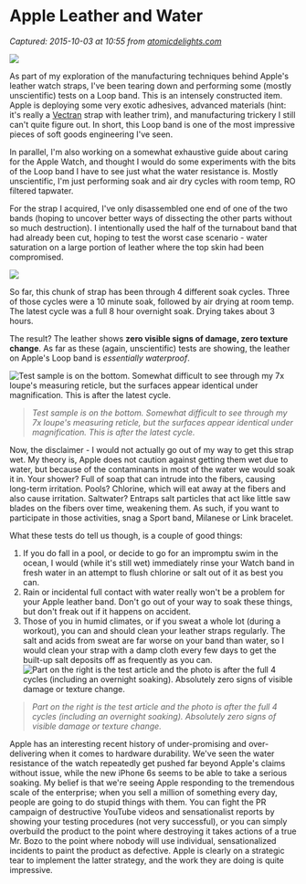 # Apple Leather and Water

_Captured: 2015-10-03 at 10:55 from [atomicdelights.com](http://atomicdelights.com/blog/apple-leather-and-water)_

![](http://static1.squarespace.com/static/519b50a5e4b0f9a510a45197/t/560dab91e4b0a8e48bb4d1c0/1443736478930/?format=1000w)

As part of my exploration of the manufacturing techniques behind Apple's leather watch straps, I've been tearing down and performing some (mostly unscientific) tests on a Loop band. This is an intensely constructed item. Apple is deploying some very exotic adhesives, advanced materials (hint: it's really a [Vectran](https://en.wikipedia.org/wiki/Vectran) strap with leather trim), and manufacturing trickery I still can't quite figure out. In short, this Loop band is one of the most impressive pieces of soft goods engineering I've seen.

In parallel, I'm also working on a somewhat exhaustive guide about caring for the Apple Watch, and thought I would do some experiments with the bits of the Loop band I have to see just what the water resistance is. Mostly unscientific, I'm just performing soak and air dry cycles with room temp, RO filtered tapwater.

For the strap I acquired, I've only disassembled one end of one of the two bands (hoping to uncover better ways of dissecting the other parts without so much destruction). I intentionally used the half of the turnabout band that had already been cut, hoping to test the worst case scenario - water saturation on a large portion of leather where the top skin had been compromised.

![](http://static1.squarespace.com/static/519b50a5e4b0f9a510a45197/t/560dabbae4b0a8e48bb4d349/1443736514591/?format=1000w)

So far, this chunk of strap has been through 4 different soak cycles. Three of those cycles were a 10 minute soak, followed by air drying at room temp. The latest cycle was a full 8 hour overnight soak. Drying takes about 3 hours.

The result? The leather shows **zero visible signs of damage, zero texture change**. As far as these (again, unscientific) tests are showing, the leather on Apple's Loop band is _essentially waterproof_.

![Test sample is on the bottom. Somewhat difficult to see through my 7x loupe's measuring reticle, but the surfaces appear identical under magnification. This is after the latest cycle. ](http://static1.squarespace.com/static/519b50a5e4b0f9a510a45197/t/560dabdfe4b0a8e48bb4d444/1443736555351/?format=1000w)

> _Test sample is on the bottom. Somewhat difficult to see through my 7x loupe's measuring reticle, but the surfaces appear identical under magnification. This is after the latest cycle._

Now, the disclaimer - I would not actually go out of my way to get this strap wet. My theory is, Apple does not caution against getting them wet due to water, but because of the contaminants in most of the water we would soak it in. Your shower? Full of soap that can intrude into the fibers, causing long-term irritation. Pools? Chlorine, which will eat away at the fibers and also cause irritation. Saltwater? Entraps salt particles that act like little saw blades on the fibers over time, weakening them. As such, if you want to participate in those activities, snag a Sport band, Milanese or Link bracelet.

What these tests do tell us though, is a couple of good things:

  1. If you do fall in a pool, or decide to go for an impromptu swim in the ocean, I would (while it's still wet) immediately rinse your Watch band in fresh water in an attempt to flush chlorine or salt out of it as best you can. 
  2. Rain or incidental full contact with water really won't be a problem for your Apple leather band. Don't go out of your way to soak these things, but don't freak out if it happens on accident.
  3. Those of you in humid climates, or if you sweat a whole lot (during a workout), you can and should clean your leather straps regularly. The salt and acids from sweat are far worse on your band than water, so I would clean your strap with a damp cloth every few days to get the built-up salt deposits off as frequently as you can.
![Part on the right is the test article and the photo is after the full 4 cycles \(including an overnight soaking\). Absolutely zero signs of visible damage or texture change. ](http://static1.squarespace.com/static/519b50a5e4b0f9a510a45197/t/560dac48e4b029c31a5eb2d2/1443736656784/?format=1000w)

> _Part on the right is the test article and the photo is after the full 4 cycles (including an overnight soaking). Absolutely zero signs of visible damage or texture change._

Apple has an interesting recent history of under-promising and over-delivering when it comes to hardware durability. We've seen the water resistance of the watch repeatedly get pushed far beyond Apple's claims without issue, while the new iPhone 6s seems to be able to take a serious soaking. My belief is that we're seeing Apple responding to the tremendous scale of the enterprise; when you sell a million of something every day, people are going to do stupid things with them. You can fight the PR campaign of destructive YouTube videos and sensationalist reports by showing your testing procedures (not very successful), or you can simply overbuild the product to the point where destroying it takes actions of a true Mr. Bozo to the point where nobody will use individual, sensationalized incidents to paint the product as defective. Apple is clearly on a strategic tear to implement the latter strategy, and the work they are doing is quite impressive.
